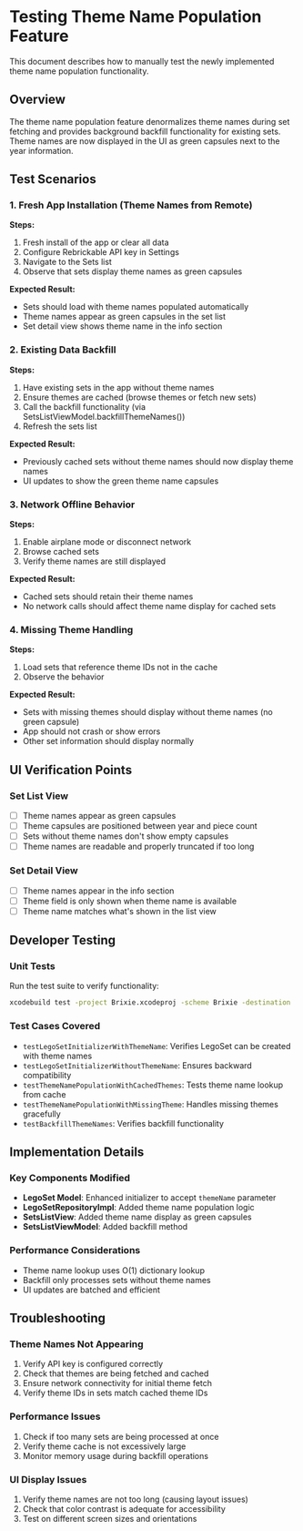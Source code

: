 # Testing Theme Name Population Feature

This document describes how to manually test the newly implemented theme name population functionality.

## Overview

The theme name population feature denormalizes theme names during set fetching and provides background backfill functionality for existing sets. Theme names are now displayed in the UI as green capsules next to the year information.

## Test Scenarios

### 1. Fresh App Installation (Theme Names from Remote)

**Steps:**
1. Fresh install of the app or clear all data
2. Configure Rebrickable API key in Settings
3. Navigate to the Sets list
4. Observe that sets display theme names as green capsules

**Expected Result:**
- Sets should load with theme names populated automatically
- Theme names appear as green capsules in the set list
- Set detail view shows theme name in the info section

### 2. Existing Data Backfill

**Steps:**
1. Have existing sets in the app without theme names
2. Ensure themes are cached (browse themes or fetch new sets)
3. Call the backfill functionality (via SetsListViewModel.backfillThemeNames())
4. Refresh the sets list

**Expected Result:**
- Previously cached sets without theme names should now display theme names
- UI updates to show the green theme name capsules

### 3. Network Offline Behavior

**Steps:**
1. Enable airplane mode or disconnect network
2. Browse cached sets
3. Verify theme names are still displayed

**Expected Result:**
- Cached sets should retain their theme names
- No network calls should affect theme name display for cached sets

### 4. Missing Theme Handling

**Steps:**
1. Load sets that reference theme IDs not in the cache
2. Observe the behavior

**Expected Result:**
- Sets with missing themes should display without theme names (no green capsule)
- App should not crash or show errors
- Other set information should display normally

## UI Verification Points

### Set List View
- [ ] Theme names appear as green capsules
- [ ] Theme capsules are positioned between year and piece count
- [ ] Sets without theme names don't show empty capsules
- [ ] Theme names are readable and properly truncated if too long

### Set Detail View
- [ ] Theme names appear in the info section
- [ ] Theme field is only shown when theme name is available
- [ ] Theme name matches what's shown in the list view

## Developer Testing

### Unit Tests
Run the test suite to verify functionality:
```bash
xcodebuild test -project Brixie.xcodeproj -scheme Brixie -destination 'platform=iOS Simulator,name=iPhone 15' -only-testing:BrixieTests/ThemeNamePopulationTests
```

### Test Cases Covered
- `testLegoSetInitializerWithThemeName`: Verifies LegoSet can be created with theme names
- `testLegoSetInitializerWithoutThemeName`: Ensures backward compatibility
- `testThemeNamePopulationWithCachedThemes`: Tests theme name lookup from cache
- `testThemeNamePopulationWithMissingTheme`: Handles missing themes gracefully
- `testBackfillThemeNames`: Verifies backfill functionality

## Implementation Details

### Key Components Modified
- **LegoSet Model**: Enhanced initializer to accept `themeName` parameter
- **LegoSetRepositoryImpl**: Added theme name population logic
- **SetsListView**: Added theme name display as green capsules
- **SetsListViewModel**: Added backfill method

### Performance Considerations
- Theme name lookup uses O(1) dictionary lookup
- Backfill only processes sets without theme names
- UI updates are batched and efficient

## Troubleshooting

### Theme Names Not Appearing
1. Verify API key is configured correctly
2. Check that themes are being fetched and cached
3. Ensure network connectivity for initial theme fetch
4. Verify theme IDs in sets match cached theme IDs

### Performance Issues
1. Check if too many sets are being processed at once
2. Verify theme cache is not excessively large
3. Monitor memory usage during backfill operations

### UI Display Issues
1. Verify theme names are not too long (causing layout issues)
2. Check that color contrast is adequate for accessibility
3. Test on different screen sizes and orientations